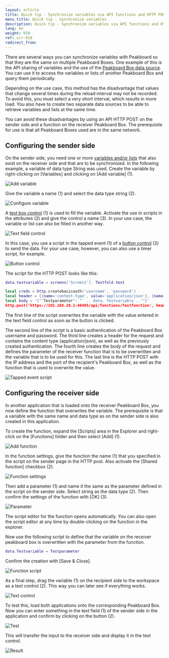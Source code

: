 ```yaml
---
layout: article
title: Quick tip - Synchronize variables via API functions and HTTP POST on multiple Peakboard Boxes
menu_title: Quick tip - Synchronize variables
description: Quick tip - Synchronize variables via API functions and HTTP POST on multiple Peakboard Boxes
lang: en
weight: 910
ref: scr-910
redirect_from:
---
```


There are several ways you can synchronize variables with Peakboard so that they are the same on multiple Peakboard Boxes. One example of this is the API sharing of variables and the use of the [Peakboard Box data source](/data_sources/en-peakboard-data-source.html). You can use it to access the variables or lists of another Peakboard Box and query them periodically.

Depending on the use case, this method has the disadvantage that values that change several times during the reload interval may not be recorded. To avoid this, you must select a very short interval, which results in more load.
You also have to create two separate data sources to be able to retrieve variables and lists at the same time.

You can avoid these disadvantages by using an API HTTP POST on the sender side and a function on the receiver Peakboard Box. The prerequisite for use is that all Peakboard Boxes used are in the same network.

## Configuring the sender side

On the sender side, you need one or more [variables and/or lists](/scripting/en-variables.html) that also exist on the receiver side and that are to be synchronized. In the following example, a variable of data type String was used. Create the variable by right-clicking on [Variables] and clicking on [Add variable] (1).

![Add variable](/assets/images/scripting/quicktipps/en_http-post_01.png)

Give the variable a name (1) and select the data type string (2).

![Configure variable](/assets/images/scripting/quicktipps/en_http-post_02.png)

A [text box control](/controls/Input/en-textbox.html) (1) is used to fill the variable. Activate the use in scripts in the attributes (2) and give the control a name (3). In your use case, the variable or list can also be filled in another way.

![Text field control](/assets/images/scripting/quicktipps/en_http-post_03.png)

In this case, you use a script in the tapped event (1) of a [button control](/controls/Input/en-button.html) (2) to send the data.
For your use case, however, you can also use a timer script, for example.

![Button control](/assets/images/scripting/quicktipps/en_http-post_04.png)

The script for the HTTP POST looks like this:

```lua
data.testvariable = screens['Screen1']. Textfeld.text

local creds = http.createbasicauth('username', 'password')
local header = {{name='content-type', value='application/json'}, {name='Authorization', value=creds}}
local body = '{"'Testparameter": "' .. data. Testvariable ..'"}'
http.post('https://192.168.20.2:40405/api/functions/Testfunction', header, body)
```

The first line of the script overwrites the variable with the value entered in the text field control as soon as the button is clicked.

The second line of the script is a basic authentication of the Peakboard Box username and password.
The third line creates a header for the request and contains the content type (application/json), as well as the previously created authentication.
The fourth line creates the body of the request and defines the parameter of the receiver function that is to be overwritten and the variable that is to be used for this.
The last line is the HTTP POST with the IP address and the port of the recipient's Peakboard Box, as well as the function that is used to overwrite the value.

![Tapped event script](/assets/images/scripting/quicktipps/en_http-post_05.png)

## Configuring the receiver side

In another application that is loaded onto the receiver Peakboard Box, you now define the function that overwrites the variable. The prerequisite is that a variable with the same name and data type as on the sender side is also created in this application.

To create the function, expand the [Scripts] area in the Explorer and right-click on the [Functions] folder and then select [Add] (1).

![Add function](/assets/images/scripting/quicktipps/en_http-post_06.png)

In the function settings, give the function the name (1) that you specified in the script on the sender page in the HTTP post. Also activate the [Shared function] checkbox (2).

![Function settings](/assets/images/scripting/quicktipps/en_http-post_07.png)

Then add a parameter (1) and name it the same as the parameter defined in the script on the sender side. Select string as the data type (2). Then confirm the settings of the function with [OK] (3).

![Parameter](/assets/images/scripting/quicktipps/en_http-post_08.png)

The script editor for the function opens automatically. You can also open the script editor at any time by double-clicking on the function in the explorer.

Now use the following script to define that the variable on the receiver peakboard box is overwritten with the parameter from the function.

```lua
data.Testvariable = Testparameter
```

Confirm the creation with [Save & Close].

![Function script](/assets/images/scripting/quicktipps/en_http-post_09.png)

As a final step, drag the variable (1) on the recipient side to the workspace as a text control (2). This way you can later see if everything works.

![Text control](/assets/images/scripting/quicktipps/en_http-post_10.png)

To test this, load both applications onto the corresponding Peakboard Box.
Now you can enter something in the text field (1) of the sender side in the application and confirm by clicking on the button (2).

![Test](/assets/images/scripting/quicktipps/en_http-post_11.png)

This will transfer the input to the receiver side and display it in the text control.

![Result](/assets/images/scripting/quicktipps/de_http-post_12.png)
